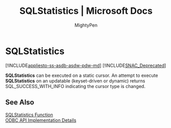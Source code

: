 ﻿---
title: "SQLStatistics | Microsoft Docs"
ms.custom: ""
ms.date: "03/04/2017"
ms.prod: sql
ms.prod_service: "database-engine, sql-database, sql-data-warehouse, pdw"
ms.reviewer: ""
ms.suite: "sql"
ms.technology: 

ms.tgt_pltfrm: ""
ms.topic: "reference"
apitype: "DLLExport"
helpviewer_keywords: 
  - "SQLStatistics function"
ms.assetid: e60101ae-a5f5-432f-a32a-d8e6fb0cbde8
caps.latest.revision: 31
author: MightyPen
ms.author: genemi
manager: craigg
monikerRange: ">= aps-pdw-2016 || = azuresqldb-current || = azure-sqldw-latest || >= sql-server-2016 || = sqlallproducts-allversions"
---
# SQLStatistics
[!INCLUDE[appliesto-ss-asdb-asdw-pdw-md](../../includes/appliesto-ss-asdb-asdw-pdw-md.md)]
[!INCLUDE[SNAC_Deprecated](../../includes/snac-deprecated.md)]

  **SQLStatistics** can be executed on a static cursor. An attempt to execute **SQLStatistics** on an updatable (keyset-driven or dynamic) returns SQL_SUCCESS_WITH_INFO indicating the cursor type is changed.  
  
## See Also  
 [SQLStatistics Function](http://go.microsoft.com/fwlink/?LinkId=59372)   
 [ODBC API Implementation Details](../../relational-databases/native-client-odbc-api/odbc-api-implementation-details.md)  
  
  
